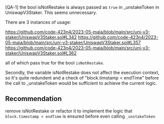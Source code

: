 [QA-1]
the bool isNotRestake is always passed as `true` in _unstakeToken in UniswapV3Staker. This seems unnecessary.

There are 3 instances of usage:

https://github.com/code-423n4/2023-05-maia/blob/main/src/uni-v3-staker/UniswapV3Staker.sol#L342
https://github.com/code-423n4/2023-05-maia/blob/main/src/uni-v3-staker/UniswapV3Staker.sol#L357
https://github.com/code-423n4/2023-05-maia/blob/main/src/uni-v3-staker/UniswapV3Staker.sol#L362

all of which pass true for the bool `isNotRestake`. 

Secondly, the variable isNotRestake does not affect the execution context, so it's quite redundent and a check of "block.timstamp < endTime" before the call to _unstakeToken would be sufficient to achieve the current logic.


## Recommendation
remove isNotRestake or refactor it to implement the logic that `block.timestamp < endTime` is ensured before even calling `_unstakeToken`